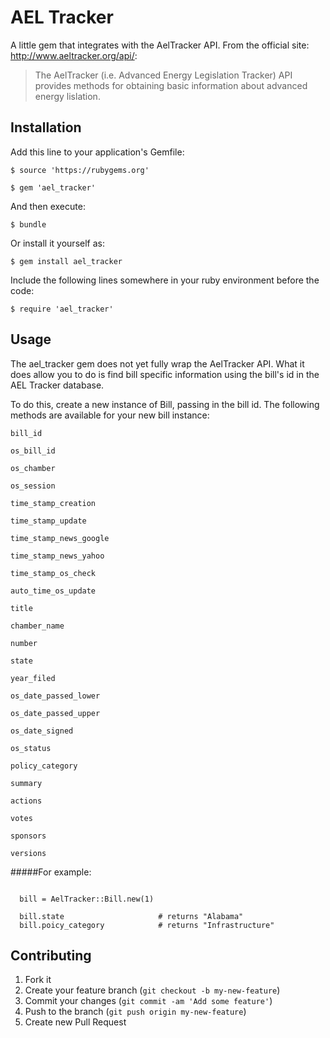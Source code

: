 # AEL Tracker

A little gem that integrates with the AelTracker API. From the official site: http://www.aeltracker.org/api/:

>The AelTracker (i.e. Advanced Energy Legislation Tracker) API provides methods for obtaining basic information about advanced energy lislation.


## Installation

Add this line to your application's Gemfile:

    $ source 'https://rubygems.org'

    $ gem 'ael_tracker'

And then execute:

    $ bundle

Or install it yourself as:

    $ gem install ael_tracker

Include the following lines somewhere in your ruby environment
before the code:

    $ require 'ael_tracker'

## Usage

The ael_tracker gem does not yet fully wrap the AelTracker API.  What it does allow you to do is find bill specific information using the bill's id in the AEL Tracker database.

To do this, create a new instance of Bill, passing in the bill id.  The following methods are available for your new bill instance:

    bill_id

    os_bill_id

    os_chamber

    os_session

    time_stamp_creation

    time_stamp_update

    time_stamp_news_google

    time_stamp_news_yahoo

    time_stamp_os_check

    auto_time_os_update

    title

    chamber_name

    number

    state

    year_filed

    os_date_passed_lower

    os_date_passed_upper

    os_date_signed

    os_status

    policy_category

    summary

    actions

    votes

    sponsors

    versions

#####For example:

<pre><code>
  bill = AelTracker::Bill.new(1)

  bill.state                     # returns "Alabama"
  bill.poicy_category            # returns "Infrastructure"
</code></pre>


## Contributing

1. Fork it
2. Create your feature branch (`git checkout -b my-new-feature`)
3. Commit your changes (`git commit -am 'Add some feature'`)
4. Push to the branch (`git push origin my-new-feature`)
5. Create new Pull Request
